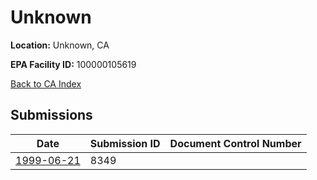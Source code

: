 # Unknown

**Location:** Unknown, CA

**EPA Facility ID:** 100000105619

[Back to CA Index](../../index.md)

## Submissions

| Date | Submission ID | Document Control Number |
|------|--------------|-------------------------|
| [1999-06-21](submissions/8349.md) | 8349 |  |
